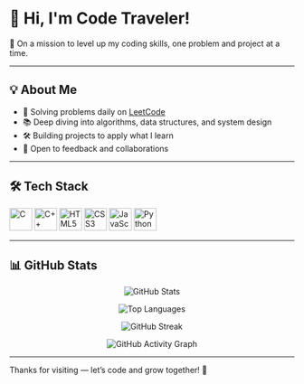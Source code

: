 # 👋 Hi, I'm Code Traveler!

🚀 On a mission to level up my coding skills, one problem and project at a time.

---

## 💡 About Me  
- 🧩 Solving problems daily on [LeetCode](https://leetcode.com/u/code-traveler/)  
- 📚 Deep diving into algorithms, data structures, and system design  
- 🛠️ Building projects to apply what I learn  
- 🤝 Open to feedback and collaborations  

---

## 🛠️ Tech Stack

<p>
  <img alt="C" src="https://cdn.jsdelivr.net/gh/devicons/devicon/icons/c/c-original.svg" width="40" height="40" />
  <img alt="C++" src="https://cdn.jsdelivr.net/gh/devicons/devicon/icons/cplusplus/cplusplus-original.svg" width="40" height="40" />
  <img alt="HTML5" src="https://cdn.jsdelivr.net/gh/devicons/devicon/icons/html5/html5-original.svg" width="40" height="40" />
  <img alt="CSS3" src="https://cdn.jsdelivr.net/gh/devicons/devicon/icons/css3/css3-original.svg" width="40" height="40" />
  <img alt="JavaScript" src="https://cdn.jsdelivr.net/gh/devicons/devicon/icons/javascript/javascript-original.svg" width="40" height="40" />
  <img alt="Python" src="https://cdn.jsdelivr.net/gh/devicons/devicon/icons/python/python-original.svg" width="40" height="40" />
</p>

---

## 📊 GitHub Stats

<p align="center">
  <img src="https://github-readme-stats.vercel.app/api?username=code-traveler&show_icons=true&theme=radical" alt="GitHub Stats" />
</p>

<p align="center">
  <img src="https://github-readme-stats.vercel.app/api/top-langs/?username=code-traveler&layout=compact&theme=radical" alt="Top Languages" />
</p>

<p align="center">
  <img src="https://github-readme-streak-stats.herokuapp.com/?user=code-traveler&theme=radical" alt="GitHub Streak" />
</p>

<p align="center">
  <img src="https://github-readme-activity-graph.vercel.app/graph?username=code-traveler&theme=radical&line=00ff99&point=00ff99&area=003300&bg_color=0d0d0d&hide_border=true" alt="GitHub Activity Graph" />
</p>

---

Thanks for visiting — let’s code and grow together! 🚀
